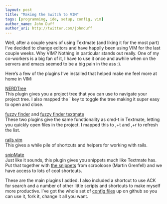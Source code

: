 ```yaml
---
layout: post
title: "Making the Switch to VIM"
tags: [programming, ide, setup, config, vim]
author_name: John Duff
author_uri: http://twitter.com/johnduff
---
```


Well, after a couple years of using Textmate (and liking it for the most
part) I’ve decided to change editors and have happily been using VIM for
the last couple weeks. Why VIM? Nothing in particular stands out really.
One of my co-workers is a big fan of it, I have to use it once and
awhile when on the servers and emacs seemed to be a big pain in the ass
:).

Here’s a few of the plugins I’ve installed that helped make me feel more
at home in VIM:

[NERDTree](http://www.vim.org/scripts/script.php?script_id=1658)  
This plugin gives you a project tree that you can use to navigate your
project tree. I also mapped the \` key to toggle the tree making it
super easy to open and close.

[fuzzy finder](http://www.vim.org/scripts/script.php?script_id=1984) and
[fuzzy finder textmate](http://github.com/jamis/fuzzyfinder_textmate)  
These two plugins give the same functionality as cmd-t in Textmate,
letting you quickly open files in the project. I mapped this to ,+t and
,+r to refresh the list.

[rails vim](http://www.vim.org/scripts/script.php?script_id=1567)  
This gives a while pile of shortcuts and helpers for working with rails.

[snipMate](http://www.vim.org/scripts/script.php?script_id=2540)  
Just like it sounds, this plugin gives you snippets much like Textmate
has. Put that together with [the
snippets](http://github.com/scrooloose/snipmate-snippets) from
scrooloose (Martin Grenfell) and we have access to lots of cool
shortcuts.

These are the main plugins I added. I also included a shortcut to use
ACK for search and a number of other little scripts and shortcuts to
make myself more productive. I’ve got the whole set of [config
files](http://github.com/jduff/vimfiles) up on github so you can use it,
fork it, change it all you want.
